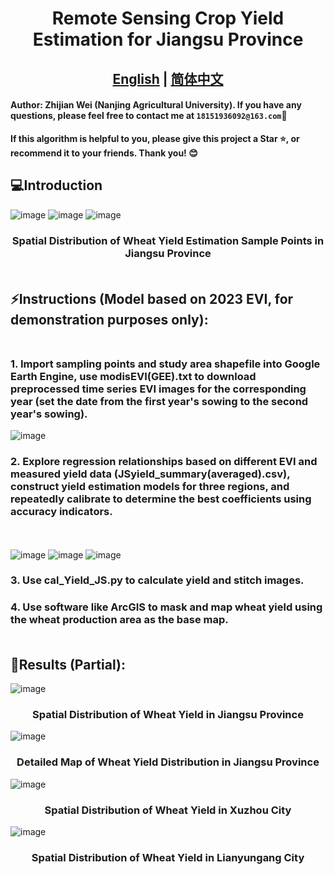 # <div align="center">Remote Sensing Crop Yield Estimation for Jiangsu Province
## <div align="center"><b><a href="README.md">English</a> | <a href=READMEzh.md>简体中文</a></b></div>

#### Author: Zhijian Wei (Nanjing Agricultural University). If you have any questions, please feel free to contact me at ``18151936092@163.com``📧
**If this algorithm is helpful to you, please give this project a Star ⭐, or recommend it to your friends. Thank you! 😊**

## 💻Introduction
![image](https://github.com/ZhijianWei/RS-YieldEstimationModel-for-JS/blob/main/output_map/detailed_output.png)
![image](https://github.com/ZhijianWei/RS-YieldEstimationModel-for-JS/blob/main/output_map/roadmap.jpg)
![image](https://github.com/ZhijianWei/RS-YieldEstimationModel-for-JS/blob/main/output_map/SP_distribution.png)
### <div align="center"> Spatial Distribution of Wheat Yield Estimation Sample Points in Jiangsu Province <br><br>
  
## ⚡Instructions (Model based on 2023 EVI, for demonstration purposes only):<br><br>
### 1. Import sampling points and study area shapefile into Google Earth Engine, use modisEVI(GEE).txt to download preprocessed time series EVI images for the corresponding year (set the date from the first year's sowing to the second year's sowing).
![image](https://github.com/ZhijianWei/RS-YieldEstimationModel-for-JS/blob/main/output_map/EVI_down.png)
### 2. Explore regression relationships based on different EVI and measured yield data (JSyield_summary(averaged).csv), construct yield estimation models for three regions, and repeatedly calibrate to determine the best coefficients using accuracy indicators.
<br><br>
![image](https://github.com/ZhijianWei/RS-YieldEstimationModel-for-JS/blob/main/output_map/model1.jpg)
![image](https://github.com/ZhijianWei/RS-YieldEstimationModel-for-JS/blob/main/output_map/model2.jpg)
![image](https://github.com/ZhijianWei/RS-YieldEstimationModel-for-JS/blob/main/output_map/model3.jpg)
### 3. Use cal_Yield_JS.py to calculate yield and stitch images.
### 4. Use software like ArcGIS to mask and map wheat yield using the wheat production area as the base map.<br><br>
## 👀Results (Partial):
![image](https://github.com/ZhijianWei/RS-YieldEstimationModel-for-JS/blob/main/output_map/JS_output.png)
### <div align="center"> Spatial Distribution of Wheat Yield in Jiangsu Province
![image](https://github.com/ZhijianWei/RS-YieldEstimationModel-for-JS/blob/main/output_map/detailed_output.png)
### <div align="center"> Detailed Map of Wheat Yield Distribution in Jiangsu Province
![image](https://github.com/ZhijianWei/RS-YieldEstimationModel-for-JS/blob/main/output_map/Xuzhou_output.png)
### <div align="center"> Spatial Distribution of Wheat Yield in Xuzhou City
![image](https://github.com/ZhijianWei/RS-YieldEstimationModel-for-JS/blob/main/output_map/Lianyungang_output.png)
### <div align="center"> Spatial Distribution of Wheat Yield in Lianyungang City

